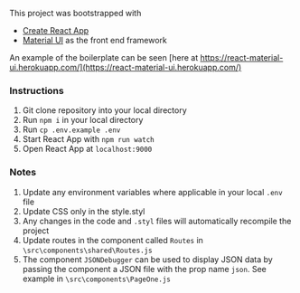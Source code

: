 This project was bootstrapped with   
* [Create React App](https://github.com/facebookincubator/create-react-app) 
* [Material UI](http://material-ui.com) as the front end framework

An example of the boilerplate can be seen [here at https://react-material-ui.herokuapp.com/](https://react-material-ui.herokuapp.com/)

### Instructions
1. Git clone repository into your local directory
2. Run ```npm i``` in your local directory
3. Run ```cp .env.example .env```
4. Start React App with ```npm run watch```
5. Open React App at ```localhost:9000``` 

### Notes
1. Update any environment variables where applicable in your local ```.env``` file
2. Update CSS only in the style.styl
3. Any changes in the code and ```.styl``` files will automatically recompile the project
4. Update routes in the component called ```Routes``` in ```\src\components\shared\Routes.js```
5. The component ```JSONDebugger``` can be used to display JSON data by passing the component a JSON file with the prop name ```json```.
See example in ```\src\components\PageOne.js```  
